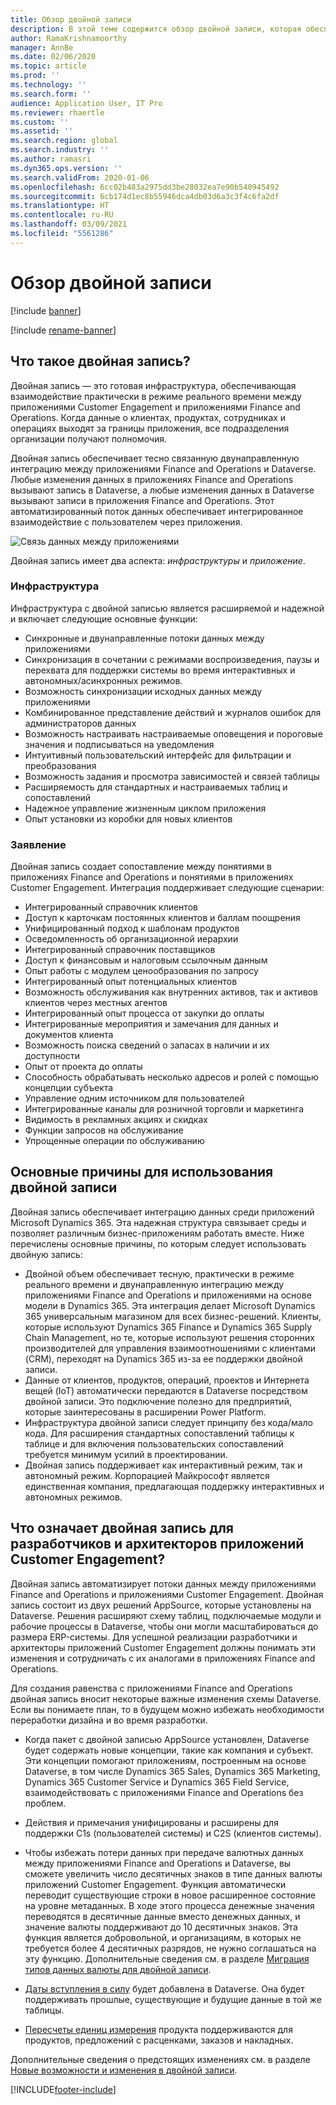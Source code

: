 ```yaml
---
title: Обзор двойной записи
description: В этой теме содержится обзор двойной записи, которая обеспечивает взаимодействие практически в режиме реального времени между приложениями для взаимодействия с клиентами и приложениями Finance and Operations.
author: RamaKrishnamoorthy
manager: AnnBe
ms.date: 02/06/2020
ms.topic: article
ms.prod: ''
ms.technology: ''
ms.search.form: ''
audience: Application User, IT Pro
ms.reviewer: rhaertle
ms.custom: ''
ms.assetid: ''
ms.search.region: global
ms.search.industry: ''
ms.author: ramasri
ms.dyn365.ops.version: ''
ms.search.validFrom: 2020-01-06
ms.openlocfilehash: 6cc02b483a2975dd3be28032ea7e90b540945492
ms.sourcegitcommit: 6cb174d1ec8b55946dca4db03d6a3c3f4c6fa2df
ms.translationtype: HT
ms.contentlocale: ru-RU
ms.lasthandoff: 03/09/2021
ms.locfileid: "5561286"
---
```

# <a name="dual-write-overview"></a>Обзор двойной записи

[!include [banner](../../includes/banner.md)]

[!include [rename-banner](~/includes/cc-data-platform-banner.md)]



## <a name="what-is-dual-write"></a>Что такое двойная запись?

Двойная запись — это готовая инфраструктура, обеспечивающая взаимодействие практически в режиме реального времени между приложениями Customer Engagement и приложениями Finance and Operations. Когда данные о клиентах, продуктах, сотрудниках и операциях выходят за границы приложения, все подразделения организации получают полномочия.

Двойная запись обеспечивает тесно связанную двунаправленную интеграцию между приложениями Finance and Operations и Dataverse. Любые изменения данных в приложениях Finance and Operations вызывают запись в Dataverse, а любые изменения данных в Dataverse вызывают записи в приложения Finance and Operations. Этот автоматизированный поток данных обеспечивает интегрированное взаимодействие с пользователем через приложения.

![Связь данных между приложениями](media/dual-write-overview.jpg)

Двойная запись имеет два аспекта: *инфраструктуры* и *приложение*.

### <a name="infrastructure"></a>Инфраструктура

Инфраструктура с двойной записью является расширяемой и надежной и включает следующие основные функции:

+ Синхронные и двунаправленные потоки данных между приложениями
+ Синхронизация в сочетании с режимами воспроизведения, паузы и перехвата для поддержки системы во время интерактивных и автономных/асинхронных режимов.
+ Возможность синхронизации исходных данных между приложениями
+ Комбинированное представление действий и журналов ошибок для администраторов данных
+ Возможность настраивать настраиваемые оповещения и пороговые значения и подписываться на уведомления
+ Интуитивный пользовательский интерфейс для фильтрации и преобразования
+ Возможность задания и просмотра зависимостей и связей таблицы
+ Расширяемость для стандартных и настраиваемых таблиц и сопоставлений
+ Надежное управление жизненным циклом приложения
+ Опыт установки из коробки для новых клиентов

### <a name="application"></a>Заявление

Двойная запись создает сопоставление между понятиями в приложениях Finance and Operations и понятиями в приложениях Customer Engagement. Интеграция поддерживает следующие сценарии:

+ Интегрированный справочник клиентов
+ Доступ к карточкам постоянных клиентов и баллам поощрения
+ Унифицированный подход к шаблонам продуктов
+ Осведомленность об организационной иерархии
+ Интегрированный справочник поставщиков
+ Доступ к финансовым и налоговым ссылочным данным
+ Опыт работы с модулем ценообразования по запросу
+ Интегрированный опыт потенциальных клиентов
+ Возможность обслуживания как внутренних активов, так и активов клиентов через местных агентов
+ Интегрированный опыт процесса от закупки до оплаты
+ Интегрированные мероприятия и замечания для данных и документов клиента
+ Возможность поиска сведений о запасах в наличии и их доступности
+ Опыт от проекта до оплаты
+ Способность обрабатывать несколько адресов и ролей с помощью концепции субъекта
+ Управление одним источником для пользователей
+ Интегрированные каналы для розничной торговли и маркетинга
+ Видимость в рекламных акциях и скидках
+ Функции запросов на обслуживание
+ Упрощенные операции по обслуживанию

## <a name="top-reasons-to-use-dual-write"></a>Основные причины для использования двойной записи

Двойная запись обеспечивает интеграцию данных среди приложений Microsoft Dynamics 365. Эта надежная структура связывает среды и позволяет различным бизнес-приложениям работать вместе. Ниже перечислены основные причины, по которым следует использовать двойную запись:

+ Двойной объем обеспечивает тесную, практически в режиме реального времени и двунаправленную интеграцию между приложениями Finance and Operations и приложениями на основе модели в Dynamics 365. Эта интеграция делает Microsoft Dynamics 365 универсальным магазином для всех бизнес-решений. Клиенты, которые используют Dynamics 365 Finance и Dynamics 365 Supply Chain Management, но те, которые используют решения сторонних производителей для управления взаимоотношениями с клиентами (CRM), переходят на Dynamics 365 из-за ее поддержки двойной записи.
+ Данные от клиентов, продуктов, операций, проектов и Интернета вещей (IoT) автоматически передаются в Dataverse посредством двойной записи. Это подключение полезно для предприятий, которые заинтересованы в расширении Power Platform.
+ Инфраструктура двойной записи следует принципу без кода/мало кода. Для расширения стандартных сопоставлений таблицы к таблице и для включения пользовательских сопоставлений требуется минимум усилий в проектировании.
+ Двойная запись поддерживает как интерактивный режим, так и автономный режим. Корпорацией Майкрософт является единственная компания, предлагающая поддержку интерактивных и автономных режимов.

## <a name="what-does-dual-write-mean-for-developers-and-architects-of-customer-engagement-apps"></a><a id="developer-architect"></a>Что означает двойная запись для разработчиков и архитекторов приложений Customer Engagement?

Двойная запись автоматизирует потоки данных между приложениями Finance and Operations и приложениями Customer Engagement. Двойная запись состоит из двух решений AppSource, которые установлены на Dataverse. Решения расширяют схему таблиц, подключаемые модули и рабочие процессы в Dataverse, чтобы они могли масштабироваться до размера ERP-системы. Для успешной реализации разработчики и архитекторы приложений Customer Engagement должны понимать эти изменения и сотрудничать с их аналогами в приложениях Finance and Operations.

Для создания равенства с приложениями Finance and Operations двойная запись вносит некоторые важные изменения схемы Dataverse. Если вы понимаете план, то в будущем можно избежать необходимости переработки дизайна и во время разработки.

+ Когда пакет с двойной записью AppSource установлен, Dataverse будет содержать новые концепции, такие как компания и субъект. Эти концепции помогают приложениям, построенным на основе Dataverse, в том числе Dynamics 365 Sales, Dynamics 365 Marketing, Dynamics 365 Customer Service и Dynamics 365 Field Service, взаимодействовать с приложениями Finance and Operations без проблем.

+ Действия и примечания унифицированы и расширены для поддержки C1s (пользователей системы) и C2S (клиентов системы).

+ Чтобы избежать потери данных при передаче валютных данных между приложениями Finance and Operations и Dataverse, вы сможете увеличить число десятичных знаков в типе данных валюты приложений Customer Engagement. Функция автоматически переводит существующие строки в новое расширенное состояние на уровне метаданных. В ходе этого процесса денежные значения переводятся в десятичные данные вместо денежных данных, и значение валюты поддерживают до 10 десятичных знаков. Эта функция является добровольной, и организациям, в которых не требуется более 4 десятичных разрядов, не нужно соглашаться на эту функцию. Дополнительные сведения см. в разделе [Миграция типов данных валюты для двойной записи](currrency-decimal-places.md).

+ [Даты вступления в силу](../../dev-tools/date-effectivity.md) будет добавлена в Dataverse. Она будет поддерживать прошлые, существующие и будущие данные в той же таблицы.

+ [Пересчеты единиц измерения](../../../../supply-chain/pim/tasks/manage-unit-measure.md) продукта поддерживаются для продуктов, предложений с расценками, заказов и накладных.

Дополнительные сведения о предстоящих изменениях см. в разделе [Новые возможности и изменения в двойной записи](whats-new-dual-write.md).



[!INCLUDE[footer-include](../../../../includes/footer-banner.md)]